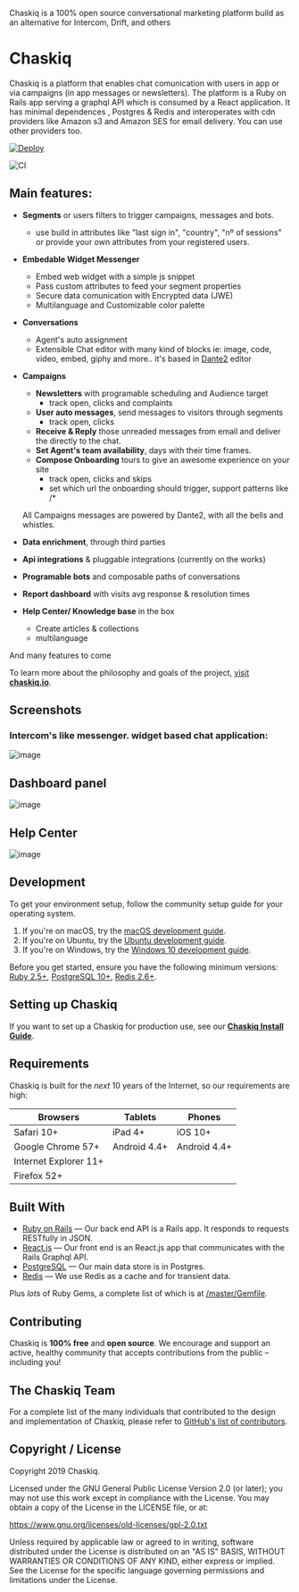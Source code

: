 
Chaskiq is a 100% open source conversational marketing platform build as an alternative for Intercom, Drift, and others


# Chaskiq

Chaskiq is a platform that enables chat comunication with users in app or via campaigns (in app messages or newsletters). The platform is a Ruby on Rails app serving a graphql API which is consumed by a React application.
It has minimal dependences , Postgres & Redis and interoperates with cdn providers like Amazon s3 and Amazon SES for email delivery. You can use other providers too.

[![Deploy](https://www.herokucdn.com/deploy/button.svg)](https://heroku.com/deploy?template=https://github.com/chaskiq/chaskiq/tree/master)

![CI](https://github.com/chaskiq/chaskiq/workflows/CI/badge.svg)


## Main features:

- **Segments** or users filters to trigger campaigns, messages and bots.
  - use build in attributes like "last sign in", "country", "nº of sessions" or provide your own attributes from your registered users.
- **Embedable Widget Messenger**
  - Embed web widget with a simple js snippet
  - Pass custom attributes to feed your segment properties
  - Secure data comunication with Encrypted data (JWE)
  - Multilanguage and Customizable color palette
- **Conversations**
  - Agent's auto assignment
  - Extensible Chat editor with many kind of blocks ie: image, code, video, embed, giphy and more.. it's based in <a href="http://github.com/chaskiq/Dante2">Dante2</a> editor
- **Campaigns**
  - **Newsletters** with programable scheduling and Audience target
    - track open, clicks and complaints
  - **User auto messages**, send messages to visitors through 
  segments
    - track open, clicks
  - **Receive & Reply** those unreaded messages from email and deliver the directly to the chat.
  - **Set Agent's team availability**, days with their time frames.
  - **Compose Onboarding** tours to give an awesome experience on your site
    - track open, clicks and skips
    - set which url the onboarding should trigger, support patterns like /*

  All Campaigns messages are powered by Dante2, with all the bells and whistles.
 

- **Data enrichment**, through third parties
- **Api integrations** & pluggable integrations (currently on the works)
- **Programable bots** and composable paths of conversations
- **Report dashboard** with visits avg response & resolution times
- **Help Center/ Knowledge base** in the box
  - Create articles & collections
  - multilanguage

And many features to come

To learn more about the philosophy and goals of the project, [visit **chaskiq.io**](https://www.chaskiq.io).

## Screenshots

### Intercom's like messenger. widget based chat application:

![image](https://dev.chaskiq.io/rails/active_storage/blobs/eyJfcmFpbHMiOnsibWVzc2FnZSI6IkJBaHBQZz09IiwiZXhwIjpudWxsLCJwdXIiOiJibG9iX2lkIn19--688ff53fe05a0d4a0ba1e8860c0749d35c76f6e5/image.png)

## Dashboard panel

![image](https://user-images.githubusercontent.com/11976/71302992-3682e700-2391-11ea-9920-21617d9bd574.png)

## Help Center
![image](https://user-images.githubusercontent.com/11976/71303031-d80a3880-2391-11ea-9798-34cc7e81e9d1.png)


## Development

To get your environment setup, follow the community setup guide for your operating system.

1. If you're on macOS, try the [macOS development guide](https://dev.chaskiq.io/en/articles/mac-os-installation-guide).
1. If you're on Ubuntu, try the [Ubuntu development guide](https://dev.chaskiq.io/en/articles/ubuntu-installation-guide).
1. If you're on Windows, try the [Windows 10 development guide](https://dev.chaskiq.io/en/articles/ubuntu-installation-guide).


Before you get started, ensure you have the following minimum versions: [Ruby 2.5+](https://www.ruby-lang.org/en/downloads/), [PostgreSQL 10+](https://www.postgresql.org/download/), [Redis 2.6+](https://redis.io/download).

## Setting up Chaskiq

If you want to set up a Chaskiq for production use, see our [**Chaskiq Install Guide**](https://dev.chaskiq.io/en/articles/installation).

## Requirements

Chaskiq is built for the *next* 10 years of the Internet, so our requirements are high:

| Browsers              | Tablets      | Phones       |
| --------------------- | ------------ | ------------ |
| Safari 10+            | iPad 4+      | iOS 10+      |
| Google Chrome 57+     | Android 4.4+ | Android 4.4+ |
| Internet Explorer 11+ |              |              |
| Firefox 52+           |              |              |

## Built With

- [Ruby on Rails](https://github.com/rails/rails) &mdash; Our back end API is a Rails app. It responds to requests RESTfully in JSON.
- [React.js](https://github.com/react/react.js) &mdash; Our front end is an React.js app that communicates with the Rails Graphql API.
- [PostgreSQL](https://www.postgresql.org/) &mdash; Our main data store is in Postgres.
- [Redis](https://redis.io/) &mdash; We use Redis as a cache and for transient data.

Plus *lots* of Ruby Gems, a complete list of which is at [/master/Gemfile](https://github.com/chaskiq/chaskiq/blob/master/Gemfile).

## Contributing

Chaskiq is **100% free** and **open source**. We encourage and support an active, healthy community that
accepts contributions from the public &ndash; including you!

## The Chaskiq Team

For a complete list of the many individuals that contributed to the design and implementation of Chaskiq, please refer to [GitHub's list of contributors](https://github.com/chaskiq/chaskiq/contributors).

## Copyright / License

Copyright 2019 Chaskiq.

Licensed under the GNU General Public License Version 2.0 (or later);
you may not use this work except in compliance with the License.
You may obtain a copy of the License in the LICENSE file, or at:

   https://www.gnu.org/licenses/old-licenses/gpl-2.0.txt

Unless required by applicable law or agreed to in writing, software
distributed under the License is distributed on an "AS IS" BASIS,
WITHOUT WARRANTIES OR CONDITIONS OF ANY KIND, either express or implied.
See the License for the specific language governing permissions and
limitations under the License.
